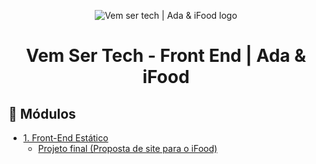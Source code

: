 <p align="center">
 <img src="https://media.licdn.com/dms/image/D4D05AQFaM51ZK3sqVg/feedshare-thumbnail_720_1280/0/1687874420677?e=2147483647&v=beta&t=JSxHNhvoEh4T8vGsBPtrgWusiMtlXuaBsdnlciBVKZQ" alt="Vem ser tech | Ada & iFood logo">
</p>

<h1 align="center">Vem Ser Tech - Front End | Ada & iFood</h1>

## 📝 Módulos

- [1. Front-End Estático](/1-frontend-estatico/)
  - [Projeto final (Proposta de site para o iFood)](/1-frontend-estatico/projeto-final/)
